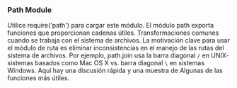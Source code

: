 ### Path Module

Utilice require('path') para cargar este módulo. El módulo path exporta funciones que proporcionan cadenas útiles.
Transformaciones comunes cuando se trabaja con el sistema de archivos. La motivación clave para usar el módulo de ruta es
eliminar inconsistencias en el manejo de las rutas del sistema de archivos. Por ejemplo, path.join usa la barra diagonal `/` en UNIX-
sistemas basados ​​como Mac OS X vs. barra diagonal `\` en sistemas Windows. Aquí hay una discusión rápida y una muestra de
Algunas de las funciones más útiles.


